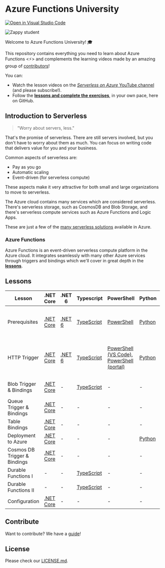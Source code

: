 # Azure Functions University

[![Open in Visual Studio Code](https://open.vscode.dev/badges/open-in-vscode.svg)](https://open.vscode.dev/marcduiker/azure-functions-university)

![Zappy student](./img/zappy-university-192.gif)

Welcome to Azure Functions University! 🎓

This repository contains everything you need to learn about Azure Functions &lt;⚡&gt; and complements the learning videos made by an amazing group of [contributors](https://github.com/marcduiker/azure-functions-university/graphs/contributors)!

You can:

* Watch the lesson videos on the [*Serverless on Azure* YouTube channel](https://bit.ly/az-func-uni-playlist) (and please subscribe!).
* Follow the [**lessons and complete the exercises**](lessons/README.md), in your own pace, here on GitHub.

## Introduction to Serverless

> "Worry about servers, less."

That's the promise of serverless. There are still servers involved, but you don't have to worry about them as much. You can focus on writing code that delivers value for you and your business.

Common aspects of serverless are:

* Pay as you go
* Automatic scaling
* Event-driven (for serverless compute)

These aspects make it very attractive for both small and large organizations to move to serverless.

The Azure cloud contains many services which are considered serverless. There's serverless storage, such as CosmosDB and Blob Storage, and there's serverless compute services such as Azure Functions and Logic Apps.

These are just a few of the [many serverless solutions](https://azure.microsoft.com/en-us/solutions/serverless/#overview) available in Azure.

### Azure Functions

Azure Functions is an event-driven serverless compute platform in the Azure cloud. It integrates seamlessly with many other Azure services through triggers and bindings which we'll cover in great depth in the [**lessons**](./lessons/README.md).

## Lessons

Lesson|.NET Core|.NET 6|Typescript|PowerShell|Python|Contributions by
|-|-|-|-|-|-|-
|Prerequisites|[.NET Core](lessons/dotnetcore31/prerequisites/prerequisites-dotnet.md)|[.NET 6](lessons/dotnet6/prerequisites/README.md)|[TypeScript](lessons/typescript/prerequisites/prerequisites-ts.md)|[PowerShell](lessons/PowerShell/prerequisites/prerequisites-powershell.md)|[Python](lessons/python/prerequisites/prerequisites-python.md)|Marc, Gwyneth, Barbara, Christian, Dana
|HTTP Trigger|[.NET Core](lessons/dotnetcore31/http/http-lesson-dotnet.md)|[.NET 6](lessons/dotnet6/http/README.md)|[TypeScript](lessons/typescript/http/http-lesson-ts.md)|[PowerShell (VS Code)](lessons/PowerShell/http/http-lesson-powershell.md), [PowerShell (portal)](lessons/PowerShell/http/http-lesson-powershell-portal.md)|[Python](lessons/python/http/http-lesson-python.md)|Marc, Gwyneth, Barbara, Caroline, Christian, Dana
|Blob Trigger & Bindings|[.NET Core](lessons/dotnetcore31/blob/blob-lesson-dotnet.md)|-|[TypeScript](lessons/typescript/blob/blob-lesson-ts.md)|-|-|Marc, Gwyneth, Christian
|Queue Trigger & Bindings|[.NET Core](lessons/dotnetcore31/queue/queue-lesson-dotnet.md)|-|-|-|-|Marc
|Table Bindings|[.NET Core](lessons/dotnetcore31/table/table-lesson-dotnet.md)|-|-|-|-|Marc
|Deployment to Azure|[.NET Core](lessons/deployment/deployment-lesson.md)|-|-|-|[Python](lessons/python/http/http-lesson-deploy.md)|Marc, Dana
|Cosmos DB Trigger & Bindings|[.NET Core](lessons/dotnetcore31/cosmosdb/cosmosdb-lesson-dotnet.md)|-|-|-|-|Gabriela, Marc
|Durable Functions I |-|-|[TypeScript](lessons/typescript/durable-functions/chaining/chaining-lesson-ts.md)|-|-|Christian, Marc
|Durable Functions II |-|-|[TypeScript](lessons/typescript/durable-functions/advanced/advanced-patterns-lesson.md)|-|-|Christian, Marc
|Configuration|[.NET Core](lessons/dotnetcore31/configuration/configuration-lesson-dotnet.md)|-|-|-|-|Stacy, Marc

## Contribute

Want to contribute? We have a [guide](./CONTRIBUTING.md)!

## License

Please check our [LICENSE.md](./LICENSE.md).
